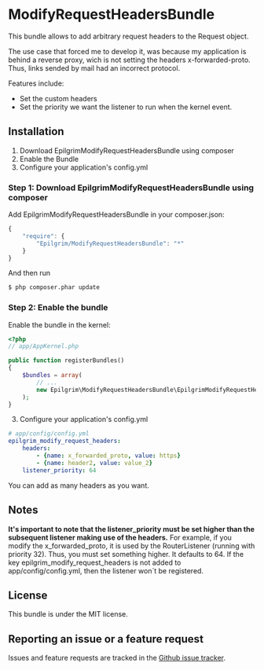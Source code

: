 ModifyRequestHeadersBundle
=============

This bundle allows to add arbitrary request headers to the Request object.

The use case that forced me to develop it, was because my application is behind a reverse proxy, wich is not setting the headers x-forwarded-proto. Thus, links sended by mail had an incorrect protocol.

Features include:

- Set the custom headers
- Set the priority we want the listener to run when the kernel event.

Installation
------------

1. Download EpilgrimModifyRequestHeadersBundle using composer
2. Enable the Bundle
3. Configure your application's config.yml

### Step 1: Download EpilgrimModifyRequestHeadersBundle using composer
Add EpilgrimModifyRequestHeadersBundle in your composer.json:

```js
{
    "require": {
        "Epilgrim/ModifyRequestHeadersBundle": "*"
    }
}
```

And then run

``` bash
$ php composer.phar update
```

### Step 2: Enable the bundle
Enable the bundle in the kernel:

``` php
<?php
// app/AppKernel.php

public function registerBundles()
{
    $bundles = array(
        // ...
        new Epilgrim\ModifyRequestHeadersBundle\EpilgrimModifyRequestHeadersBundle(),
    );
}
```

3. Configure your application's config.yml
``` yaml
# app/config/config.yml
epilgrim_modify_request_headers:
	headers:
	    - {name: x_forwarded_proto, value: https}
	    - {name: header2, value: value_2}
	listener_priority: 64
```
You can add as many headers as you want.


Notes
-------

**It's important to note that the listener_priority must be set higher than the subsequent listener making use of the headers.**
For example, if you modify the x_forwarded_proto, it is used by the RouterListener (running with priority 32). Thus, you must set something higher. It defaults to 64.
If the key epilgrim_modify_request_headers is not added to app/config/config.yml, then the listener won´t be registered.

License
-------

This bundle is under the MIT license.

Reporting an issue or a feature request
---------------------------------------

Issues and feature requests are tracked in the [Github issue tracker](https://github.com/Epilgrim/ModifyRequestHeadersBundle/issues).
